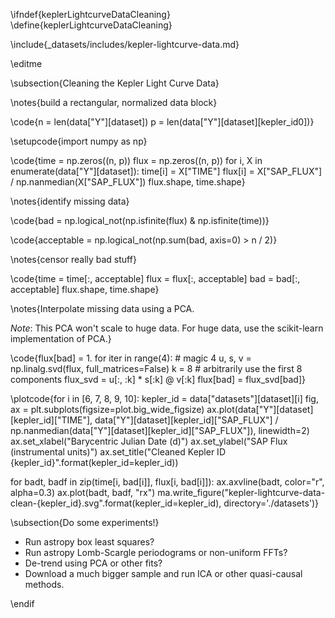 \ifndef{keplerLightcurveDataCleaning}
\define{keplerLightcurveDataCleaning}


\include{_datasets/includes/kepler-lightcurve-data.md}

\editme

\subsection{Cleaning the Kepler Light Curve Data}

\notes{build a rectangular, normalized data block}

\code{n = len(data["Y"][dataset])
p = len(data["Y"][dataset][kepler_id0])}

\setupcode{import numpy as np}

\code{time = np.zeros((n, p))
flux = np.zeros((n, p))
for i, X in enumerate(data["Y"][dataset]):
  time[i] = X["TIME"]
  flux[i] = X["SAP_FLUX"] / np.nanmedian(X["SAP_FLUX"])
flux.shape, time.shape}


\notes{identify missing data}

\code{bad = np.logical_not(np.isfinite(flux) & np.isfinite(time))}

\code{acceptable = np.logical_not(np.sum(bad, axis=0) > n / 2)}

\notes{censor really bad stuff}

\code{time = time[:, acceptable]
flux = flux[:, acceptable]
bad = bad[:, acceptable]
flux.shape, time.shape}



\notes{Interpolate missing data using a PCA.

*Note*: This PCA won't scale to huge data.
For huge data, use the scikit-learn implementation of PCA.}

\code{flux[bad] = 1.
for iter in range(4): # magic 4
  u, s, v = np.linalg.svd(flux, full_matrices=False)
  k = 8 # arbitrarily use the first 8 components
  flux_svd = u[:, :k] * s[:k] @ v[:k]
  flux[bad] = flux_svd[bad]}



\plotcode{for i in [6, 7, 8, 9, 10]:
  kepler_id = data["datasets"][dataset][i]
  fig, ax = plt.subplots(figsize=plot.big_wide_figsize)
  ax.plot(data["Y"][dataset][kepler_id]["TIME"], data["Y"][dataset][kepler_id]["SAP_FLUX"] / np.nanmedian(data["Y"][dataset][kepler_id]["SAP_FLUX"]), linewidth=2)
  ax.set_xlabel("Barycentric Julian Date (d)")
  ax.set_ylabel("SAP Flux (instrumental units)")
  ax.set_title("Cleaned Kepler ID {kepler_id}".format(kepler_id=kepler_id))
  
  for badt, badf in zip(time[i, bad[i]], flux[i, bad[i]]):
    ax.axvline(badt, color="r", alpha=0.3)
    ax.plot(badt, badf, "rx")
  ma.write_figure("kepler-lightcurve-data-clean-{kepler_id}.svg".format(kepler_id=kepler_id), directory='./datasets')}



\subsection{Do some experiments!}

- Run astropy box least squares?
- Run astropy Lomb-Scargle periodograms or non-uniform FFTs?
- De-trend using PCA or other fits?
- Download a much bigger sample and run ICA or other quasi-causal methods.


\endif
